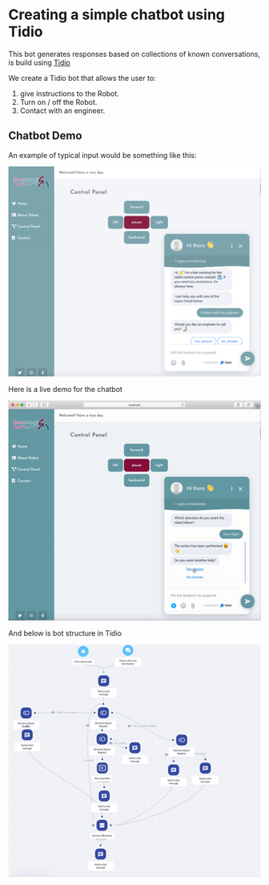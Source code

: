 # Creating a simple chatbot using Tidio

This bot generates responses based on collections of known conversations, is build using [Tidio](https://www.tidio.com/)

We create a Tidio bot that allows the user to:

1) give instructions to the Robot.
2) Turn on / off the Robot.
3) Contact with an engineer.

## Chatbot Demo

An example of typical input would be something like this:

![alt text](https://github.com/mmehmadi94/Internship-with-Smart-methods/blob/master/chatbot_with_Tidio/Demo_chatbot.png)

Here is a live demo for the chatbot

[![Chatbot demo](https://github.com/mmehmadi94/Internship-with-Smart-methods/blob/master/chatbot_with_Tidio/demoChatbot.gif)](https://youtu.be/WHW6SQ3W2_Y)


And below is bot structure in Tidio 

![bot structures](https://github.com/mmehmadi94/Internship-with-Smart-methods/blob/master/chatbot_with_Tidio/Bot_Tidio.png)

